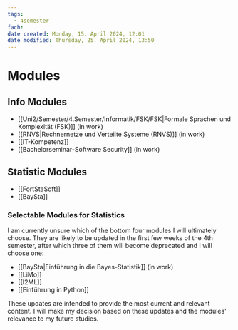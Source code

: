 ```yaml
---
tags:
  - 4semester
fach: 
date created: Monday, 15. April 2024, 12:01
date modified: Thursday, 25. April 2024, 13:50
---
```


# Modules

## Info Modules
- [[Uni2/Semester/4.Semester/Informatik/FSK/FSK|Formale Sprachen und Komplexität (FSK)]] (in work)
- [[RNVS|Rechnernetze und Verteilte Systeme (RNVS)]] (in work)
- [[IT-Kompetenz]]
- [[Bachelorseminar-Software Security]] (in work)

## Statistic Modules

- [[FortStaSoft]]
- [[BaySta]]

### Selectable Modules for Statistics

I am currently unsure which of the bottom four modules I will ultimately choose. They are likely to be updated in the first few weeks of the 4th semester, after which three of them will become deprecated and I will choose one:

- [[BaySta|Einführung in die Bayes-Statistik]] (in work)
- [[LiMo]] 
- [[I2ML]]
- [[Einführung in Python]] 

These updates are intended to provide the most current and relevant content. I will make my decision based on these updates and the modules' relevance to my future studies.
